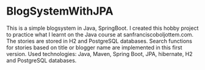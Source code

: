 # BlogSystemWithJPA
This is a simple blogsystem in Java, SpringBoot.
I created this hobby project to practice what I learnt on the Java course at sanfranciscoboljottem.com.
The stories are stored in H2 and PostgreSQL databases.
Search functions for stories based on title or blogger name are implemented in this first version.
Used technologies: Java, Maven, Spring Boot, JPA, hibernate, H2 and PostgreSQL databases.
